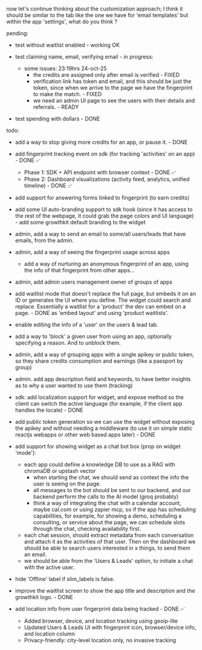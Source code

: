 now let's continue thinking about the customization approach; I think it should be similar to the tab like the one we have for 'email templates' but within the app 'settings', what do you think ?

pending:
- test without waitlist enabled - working OK
- test claiming name, email, verifying email - in progress:
    - some issues: 23:19hrs 24-oct-25
        - the credits are assigned only after email is verified - FIXED
        - verification link has token and email, and this should be just the token, since when we arrive to the page we have the fingerprint to make the match. - FIXED
        - we need an admin UI page to see the users with their details and referrals. - READY
        
- test spending with dollars - DONE

todo:
- add a way to stop giving more credits for an app, or pause it. - DONE
- add fingerprint tracking event on sdk  (for tracking 'activities' on an app) - DONE ✅
    - Phase 1: SDK + API endpoint with browser context - DONE ✅
    - Phase 2: Dashboard visualizations (activity feed, analytics, unified timeline) - DONE ✅
- add support for answering forms linked to fingerprint (to earn credits)
- add some UI auto-branding support to sdk hook (since it has access to the rest of the webpage, it could grab the page colors and UI language) - add some growthkit default branding to the widget
- admin, add a way to send an email to some/all users/leads that have emails, from the admin.
- admin, add a way of seeing the fingerprint usage across apps
    - add a way of nurturing an anonymous fingerprint of an app, using the info of that fingerprint from other apps...
- admin, add admin users management owner of groups of apps
- add waitlist mode that doesn't replace the full page, but embeds it on an ID or generates the UI where you define. The widget could search and replace. Essentially a waitlist for a 'product' the dev can embed on a page. - DONE as 'embed layout' and using 'product waitlists'.
- enable editing the info of a 'user' on the users & lead tab.
- add a way to 'block' a given user from using an app, optionally specifying a reason. And to unblock them.

- admin, add a way of grouping apps with a single apikey or public token, so they share credits consumption and earnings (like a passport by group)
- admin. add app description field and keywords, to have better insights as to why a user wanted to use them (tracking)
- sdk: add localization support for widget, and expose method so the client can switch the active language (for example, if the client app handles the locale) - DONE
- add public token generation so we can use the widget without exposing the apikey and without needing a middleware (to use it on simple static reactjs webapps or other web based apps later) - DONE
- add support for showing widget as a chat bot box (prop on widget 'mode'):
    - each app could define a knowledge DB to use as a RAG with chromaDB or upstash vector
        - when starting the chat, we should send as context the info the user is seeing on the page.
        - all messages to the bot should be sent to our backend, and our backend  perform the calls to the AI model (groq probably)
        - think a way of integrating the chat with a calendar account, maybe cal.com or using zapier mcp, so if the app has scheduling capabilities, for example, for showing a demo, scheduling a consulting, or service about the page, we can schedule slots through the chat, checking availability first.
    - each chat session, should extract metadata from each conversation and attach it as the activities of that user. Then on the dashboard we should be able to search users interested in x things, to send them an email.
    - we should be able from the 'Users & Leads' option, to initiate a chat with the active user.

- hide 'Offline' label if slim_labels is false.
- improve the waitlist screen to show the app title and description and the growthkit logo. - DONE
- add location info from user fingerprint data being tracked - DONE ✅
    - Added browser, device, and location tracking using geoip-lite
    - Updated Users & Leads UI with fingerprint icon, browser/device info, and location column
    - Privacy-friendly: city-level location only, no invasive tracking